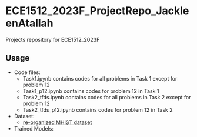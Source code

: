 # ECE1512_2023F_ProjectRepo_JackleenAtallah
Projects repository for ECE1512_2023F

## Usage
* Code files:
  * Task1.ipynb contains codes for all problems in Task 1 except for problem 12
  * Task1_p12.ipynb contains codes for problem 12 in Task 1
  * Task2_tfds.ipynb contains codes for all problems in Task 2 except for problem 12
  * Task2_tfds_p12.ipynb contains codes for problem 12 in Task 2
* Dataset:
  * [re-organized MHIST dataset]()
* Trained Models:
   

